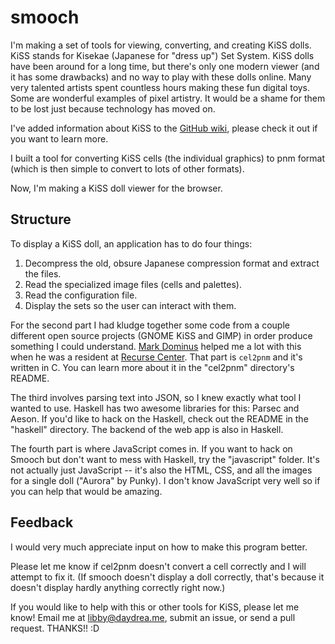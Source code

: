 # smooch

I'm making a set of tools for viewing, converting, and creating KiSS dolls.
KiSS stands for Kisekae (Japanese for "dress up") Set System. KiSS dolls
have been around for a long time, but there's only one modern viewer (and it
has some drawbacks) and no way to play with these dolls online. Many very
talented artists spent countless hours making these fun digital toys. Some are
wonderful examples of pixel artistry. It would be a shame for them to be lost
just because technology has moved on.

I've added information about KiSS to the
[GitHub wiki](https://github.com/emhoracek/smooch/wiki), please check it out
if you want to learn more.

I built a tool for converting KiSS cells (the individual graphics) to pnm
format (which is then simple to convert to lots of other formats).

Now, I'm making a KiSS doll viewer for the browser.

## Structure

To display a KiSS doll, an application has to do four things:
  1. Decompress the old, obsure Japanese compression format and extract the files.
  2. Read the specialized image files (cells and palettes).
  3. Read the configuration file.
  4. Display the sets so the user can interact with them.

For the second part I had kludge together some code from a couple different
open source projects (GNOME KiSS and GIMP) in order produce something I could
understand. [Mark Dominus](http://blog.plover.com) helped me a lot with this
when he was a resident at [Recurse Center](http://www.recurse.com). That part
is `cel2pnm` and it's written in C. You can learn more about it in the "cel2pnm" directory's README.

The third involves parsing text into JSON, so I knew exactly what tool I wanted
to use. Haskell has two awesome libraries for this: Parsec and Aeson.
If you'd like to hack on the Haskell, check out the README in the "haskell" directory. The backend of the web app is also in Haskell.

The fourth part is where JavaScript comes in. If you want to hack on Smooch
but don't want to mess with Haskell, try the "javascript" folder. It's not
actually just JavaScript -- it's also the HTML, CSS, and all the images for a
single doll ("Aurora" by Punky). I don't know JavaScript very well so if you
can help that would be amazing.

## Feedback

I would very much appreciate input on how to make this program better.

Please let me know if cel2pnm doesn't convert a cell correctly and I will
attempt to fix it. (If smooch doesn't display a doll correctly, that's because it
doesn't display hardly anything correctly right now.)

If you would like to help with this or other tools for KiSS, please let me know!
Email me at libby@daydrea.me, submit an issue, or send a pull request. THANKS!! :D

